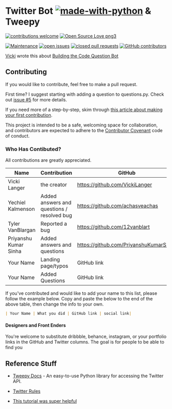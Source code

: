 # Twitter Bot [![made-with-python](https://img.shields.io/badge/Made%20with-Python-1f425f.svg)](https://www.python.org/)  & Tweepy

[![contributions welcome](https://img.shields.io/badge/contributions-welcome-brightgreen.svg)](https://github.com/VickiLanger/code-questions-bot/fork)
[![Open Source Love png3](https://badges.frapsoft.com/os/v3/open-source.png?v=103)](https://github.com/ellerbrock/open-source-badges/)

[![Maintenance](https://img.shields.io/badge/Maintained%3F-yes-green.svg)](https://GitHub.com/VickiLanger/code-questions-bot/graphs/commit-activity)
[![open issues](https://img.shields.io/github/issues/VickiLanger/code-questions-bot.svg)](https://github.com/VickiLanger/code-questions-bot/issues?q=is%3Aopen+is%3Aissue)
[![closed pull requests](https://img.shields.io/github/issues-pr-closed/VickiLanger/code-questions-bot.svg)](https://github.com/VickiLanger/code-questions-bot/pulls?q=is%3Apr+is%3Aclosed)
[![GitHub contributors](https://img.shields.io/github/contributors/VickiLanger/code-questions-bot.svg)](https://GitHub.com/VickiLanger/code-questions-bot/graphs/contributors/)

[Vicki](https://twitter.com/vicki_langer) wrote this about [Building the Code Question Bot](https://dev.to/vickilanger/code-questions-bot-42io)

## Contributing

If you would like to contribute, feel free to make a pull request.

First time? I suggest starting with adding a question to questions.py. Check out [issue #5](https://github.com/VickiLanger/code-questions-bot/issues/5) for more details.

If you need more of a step-by-step, skim through [this article about making your first contribution](https://dev.to/vickilanger/open-up-to-open-source-contributing-5hla).

This project is intended to be a safe, welcoming space for collaboration, and contributors are expected to adhere to the [Contributor Covenant](http://contributor-covenant.org/) code of conduct.

### Who Has Contibuted?
All contributions are greatly appreciated. 

|Name|Contribution|GitHub|Twitter|
|--|--|--|--|
| Vicki Langer | the creator | https://github.com/VickiLanger | https://twitter.com/Vicki_Langer |
| Yechiel Kalmenson | Added answers and questions / resolved bug | https://github.com/achasveachas | https://twitter.com/yechielk |
| Tyler VanBlargan | Reported a bug | https://github.com/12vanblart | https://twitter.com/pichuplayer |
| Priyanshu Kumar Sinha | Added answers and questions | https://github.com/PriyanshuKumarSinha |  |
| Your Name | Landing page/typos | GitHub link | twitter link|
| Your Name | Added Questions | GitHub link | twitter link|

If you've contributed and would like to add your name to this list, please follow the example below. Copy and paste the below to the end of the above table, then change the info to your own.
```markdown
| Your Name | What you did | GitHub link | social link|
```

#### Designers and Front Enders
You're welcome to substitute dribbble, behance, instagram, or your portfolio links in the GitHub and Twitter columns. The goal is for people to be able to find you


Reference Stuff
----------

* [Tweepy Docs](http://www.tweepy.org/) - An easy-to-use Python library for accessing the Twitter API.

* [Twitter Rules](https://support.twitter.com/articles/76915)

* [This tutorial was super helpful](https://dev.to/emcain/how-to-set-up-a-twitter-bot-with-python-and-heroku-1n39)
